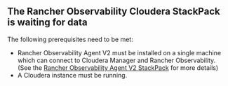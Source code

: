 ## The Rancher Observability Cloudera StackPack is waiting for data

The following prerequisites need to be met:

* Rancher Observability Agent V2 must be installed on a single machine which can connect to Cloudera Manager and Rancher Observability. (See the [Rancher Observability Agent V2 StackPack](/#/stackpacks/stackstate-agent-v2/) for more details)
* A Cloudera instance must be running.
